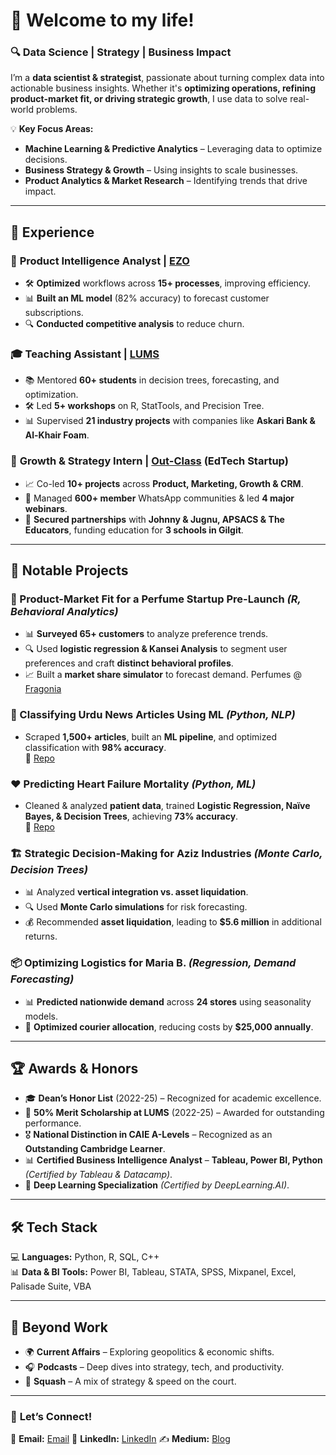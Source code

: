 # 👋 Welcome to my life!  

### 🔍 Data Science | Strategy | Business Impact  

I’m a **data scientist & strategist**, passionate about turning complex data into actionable business insights. Whether it's **optimizing operations, refining product-market fit, or driving strategic growth**, I use data to solve real-world problems.  

💡 **Key Focus Areas:**  
- **Machine Learning & Predictive Analytics** – Leveraging data to optimize decisions.  
- **Business Strategy & Growth** – Using insights to scale businesses.  
- **Product Analytics & Market Research** – Identifying trends that drive impact.  

---

## 💼 **Experience**  

### 🔹 **Product Intelligence Analyst | [EZO](https://ezo.io/)**
- 🛠 **Optimized** workflows across **15+ processes**, improving efficiency.  
- 📊 **Built an ML model** (82% accuracy) to forecast customer subscriptions.  
- 🔍 **Conducted competitive analysis** to reduce churn.  

### 🎓 **Teaching Assistant | [LUMS](https://lums.edu.pk/)**  
- 📚 Mentored **60+ students** in decision trees, forecasting, and optimization.  
- 🛠 Led **5+ workshops** on R, StatTools, and Precision Tree.  
- 📊 Supervised **21 industry projects** with companies like **Askari Bank & Al-Khair Foam**.  

### 🚀 **Growth & Strategy Intern | [Out-Class](https://www.out-class.org/) (EdTech Startup)**  
- 📈 Co-led **10+ projects** across **Product, Marketing, Growth & CRM**.  
- 📢 Managed **600+ member** WhatsApp communities & led **4 major webinars**.  
- 🤝 **Secured partnerships** with **Johnny & Jugnu, APSACS & The Educators**, funding education for **3 schools in Gilgit**.  

---

## 🚀 **Notable Projects**  

### 🌿 Product-Market Fit for a Perfume Startup Pre-Launch *(R, Behavioral Analytics)*  
- 📊 **Surveyed 65+ customers** to analyze preference trends.  
- 🔍 Used **logistic regression & Kansei Analysis** to segment user preferences and craft **distinct behavioral profiles**.  
- 📈 Built a **market share simulator** to forecast demand. Perfumes @ [Fragonia](https://fragonia.com.pk/)

### 📰 Classifying Urdu News Articles Using ML *(Python, NLP)*  
- Scraped **1,500+ articles**, built an **ML pipeline**, and optimized classification with **98% accuracy**.  
🔗 [Repo](https://github.com/NightFuryAnalytics/multi-text-classification)

### ❤️ Predicting Heart Failure Mortality *(Python, ML)*  
- Cleaned & analyzed **patient data**, trained **Logistic Regression, Naïve Bayes, & Decision Trees**, achieving **73% accuracy**.  
🔗 [Repo](https://github.com/NightFuryAnalytics/heart_failure)  

### 🏗 Strategic Decision-Making for Aziz Industries *(Monte Carlo, Decision Trees)*  
- 📊 Analyzed **vertical integration vs. asset liquidation**.  
- 🔍 Used **Monte Carlo simulations** for risk forecasting.  
- 💰 Recommended **asset liquidation**, leading to **$5.6 million** in additional returns.  

### 📦 Optimizing Logistics for Maria B. *(Regression, Demand Forecasting)*  
- 📊 **Predicted nationwide demand** across **24 stores** using seasonality models.  
- 🚚 **Optimized courier allocation**, reducing costs by **$25,000 annually**.  

---
## 🏆 **Awards & Honors**  
- 🎓 **Dean’s Honor List** (2022-25) – Recognized for academic excellence.  
- 🏅 **50% Merit Scholarship at LUMS** (2022-25) – Awarded for outstanding performance.  
- 🎖 **National Distinction in CAIE A-Levels** – Recognized as an **Outstanding Cambridge Learner**.  
- 📊 **Certified Business Intelligence Analyst** – **Tableau, Power BI, Python** *(Certified by Tableau & Datacamp)*.  
- 🤖 **Deep Learning Specialization** *(Certified by DeepLearning.AI)*.  

---

## 🛠 **Tech Stack**  
💻 **Languages:** Python, R, SQL, C++  
📊 **Data & BI Tools:** Power BI, Tableau, STATA, SPSS, Mixpanel, Excel, Palisade Suite, VBA 

---

## 🌱 **Beyond Work**  
- 🌍 **Current Affairs** – Exploring geopolitics & economic shifts.  
- 🎧 **Podcasts** – Deep dives into strategy, tech, and productivity.  
- 🏸 **Squash** – A mix of strategy & speed on the court.  

---

### 🔗 **Let’s Connect!**  
📩 **Email:** [Email](mailto:rayank440@outlook.com)
🔗 **LinkedIn:** [LinkedIn](https://www.linkedin.com/in/rayankhan3/)
✍️ **Medium:** [Blog](https://medium.com/@rayank880)


